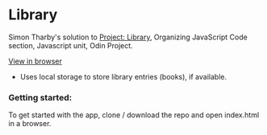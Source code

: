 # Library

Simon Tharby's solution to [Project: Library](https://www.theodinproject.com/courses/javascript/lessons/library?ref=lnav), Organizing JavaScript Code section, Javascript unit, Odin Project.

[View in browser](https://jinjagit.github.io/library/)

  * Uses local storage to store library entries (books), if available.

### Getting started:

To get started with the app, clone / download the repo and open index.html in a browser.
